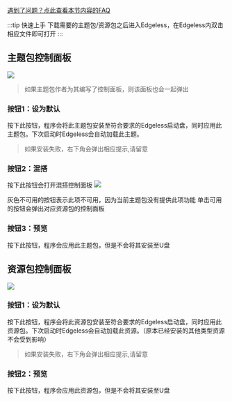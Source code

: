 [遇到了问题？点此查看本节内容的FAQ](../faq/themeerror.md) 


:::tip 快速上手
下载需要的主题包/资源包之后进入Edgeless，在Edgeless内双击相应文件即可打开
:::


## 主题包控制面板
![](https://pineapple.edgeless.top/picbed/wiki/images/screenshot_1579781444402.png)
> 如果主题包作者为其编写了控制面板，则该面板也会一起弹出 


### 按钮1：设为默认
按下此按钮，程序会将此主题包安装至符合要求的Edgeless启动盘，同时应用此主题包。下次启动时Edgeless会自动加载此主题。
>如果安装失败，右下角会弹出相应提示,请留意
### 按钮2：混搭
按下此按钮会打开混搭控制面板
![](https://pineapple.edgeless.top/picbed/wiki/images/screenshot_1579782171928.png)

灰色不可用的按钮表示此项不可用，因为当前主题包没有提供此项功能
单击可用的按钮会弹出对应资源包的控制面板

### 按钮3：预览
按下此按钮，程序会应用此主题包，但是不会将其安装至U盘




## 资源包控制面板
![](https://pineapple.edgeless.top/picbed/wiki/images/screenshot_1579782446318.png)
### 按钮1：设为默认
按下此按钮，程序会将此资源包安装至符合要求的Edgeless启动盘，同时应用此资源包。下次启动时Edgeless会自动加载此资源。（原本已经安装的其他类型资源不会受到影响）
>如果安装失败，右下角会弹出相应提示,请留意

### 按钮2：预览
按下此按钮，程序会应用此资源包，但是不会将其安装至U盘